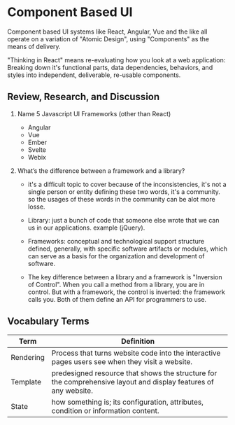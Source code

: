 # Component Based UI

Component based UI systems like React, Angular, Vue and the like all operate on a variation of "Atomic Design", using "Components" as the means of delivery.

"Thinking in React" means re-evaluating how you look at a web application: Breaking down it's functional parts, data dependencies, behaviors, and styles into independent, deliverable, re-usable components.

## Review, Research, and Discussion

1. Name 5 Javascript UI Frameworks (other than React)

   - Angular
   - Vue
   - Ember
   - Svelte
   - Webix

2. What’s the difference between a framework and a library?

   - it's a difficult topic to cover because of the inconsistencies, it's not a single person or entity defining these two words, it's a community. so the usages of these words in the community can be alot more losse.

   - Library: just a bunch of code that someone else wrote that we can us in our applications. example (jQuery).
   - Frameworks: conceptual and technological support structure defined, generally, with specific software artifacts or modules, which can serve as a basis for the organization and development of software.

   - The key difference between a library and a framework is "Inversion of Control". When you call a method from a library, you are in control. But with a framework, the control is inverted: the framework calls you. Both of them define an API for programmers to use.

## Vocabulary Terms

| Term      | Definition                                                                                                      |
| --------- | --------------------------------------------------------------------------------------------------------------- |
| Rendering | Process that turns website code into the interactive pages users see when they visit a website.                 |
| Template  | predesigned resource that shows the structure for the comprehensive layout and display features of any website. |
| State     | how something is; its configuration, attributes, condition or information content.                              |
